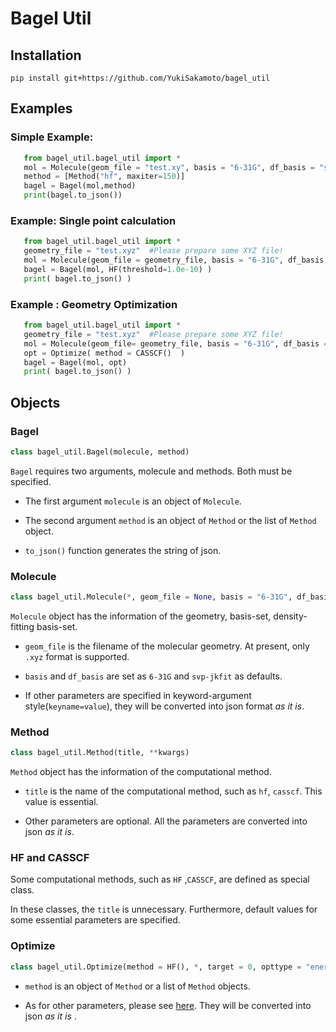 # Bagel Util

## Installation

 ```shell
 pip install git+https://github.com/YukiSakamoto/bagel_util
 ```

## Examples

### Simple Example: 

 ```python
	from bagel_util.bagel_util import *
	mol = Molecule(geom_file = "test.xy", basis = "6-31G", df_basis = "svp-jkfit")
	method = [Method("hf", maxiter=150)]
	bagel = Bagel(mol,method)
	print(bagel.to_json())
```

### Example: Single point calculation
 ```python
	from bagel_util.bagel_util import *
    geometry_file = "test.xyz"	#Please prepare some XYZ file!
    mol = Molecule(geom_file = geometry_file, basis = "6-31G", df_basis = "svp-jkfit")
    bagel = Bagel(mol, HF(threshold=1.0e-10) )
    print( bagel.to_json() )
 ```

### Example : Geometry Optimization 
 ```python
	from bagel_util.bagel_util import *
    geometry_file = "test.xyz"	#Please prepare some XYZ file!
    mol = Molecule(geom_file= geometry_file, basis = "6-31G", df_basis = "svp-jkfit")
    opt = Optimize( method = CASSCF()  )
    bagel = Bagel(mol, opt)
    print( bagel.to_json() )

 ```


## Objects

### Bagel

```python
class bagel_util.Bagel(molecule, method)
```

`Bagel` requires two arguments, molecule and methods. Both must be specified.

* The first argument `molecule` is an object of `Molecule`. 

* The second argument `method` is an object of `Method` or the list of `Method` object.

* `to_json()` function generates the string of json.

### Molecule

```python
class bagel_util.Molecule(*, geom_file = None, basis = "6-31G", df_basis = "svp-jkfit", **kwargs)
```

`Molecule` object has the information of the geometry, basis-set, density-fitting basis-set.

* `geom_file` is the filename of the molecular geometry. At present, only `.xyz` format is supported.

* `basis` and `df_basis` are set as `6-31G` and `svp-jkfit` as defaults.

* If other parameters are specified in keyword-argument style(`keyname=value`), they will be converted into json format *as it is*.

### Method

```python
class bagel_util.Method(title, **kwargs)
```

`Method` object has the information of the computational method.

* `title` is the name of the computational method, such as `hf`, `casscf`. This value is essential.

* Other parameters are optional. All the parameters are converted into json *as it is*.

### HF and CASSCF

Some computational methods, such as `HF` ,`CASSCF`, are defined as special class.

In these classes, the `title` is unnecessary. Furthermore, default values for some essential parameters are specified.

### Optimize

```python
class bagel_util.Optimize(method = HF(), *, target = 0, opttype = "energy", **kwargs):
```

* `method` is an object of `Method` or a list of `Method` objects.

* As for other parameters, please see [here](https://nubakery.org/opt/optimize.html). They will be converted into json *as it is* .

